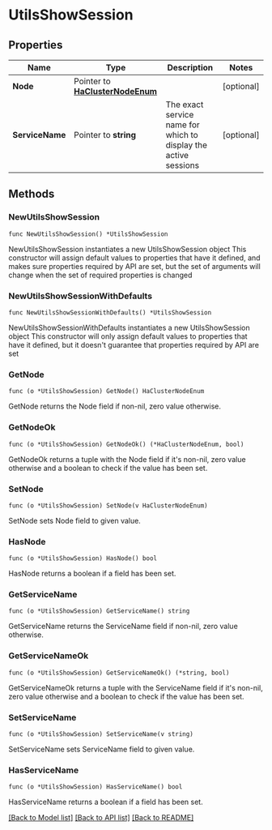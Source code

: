 # UtilsShowSession

## Properties

Name | Type | Description | Notes
------------ | ------------- | ------------- | -------------
**Node** | Pointer to [**HaClusterNodeEnum**](HaClusterNodeEnum.md) |  | [optional] 
**ServiceName** | Pointer to **string** | The exact service name for which to display the active sessions | [optional] 

## Methods

### NewUtilsShowSession

`func NewUtilsShowSession() *UtilsShowSession`

NewUtilsShowSession instantiates a new UtilsShowSession object
This constructor will assign default values to properties that have it defined,
and makes sure properties required by API are set, but the set of arguments
will change when the set of required properties is changed

### NewUtilsShowSessionWithDefaults

`func NewUtilsShowSessionWithDefaults() *UtilsShowSession`

NewUtilsShowSessionWithDefaults instantiates a new UtilsShowSession object
This constructor will only assign default values to properties that have it defined,
but it doesn't guarantee that properties required by API are set

### GetNode

`func (o *UtilsShowSession) GetNode() HaClusterNodeEnum`

GetNode returns the Node field if non-nil, zero value otherwise.

### GetNodeOk

`func (o *UtilsShowSession) GetNodeOk() (*HaClusterNodeEnum, bool)`

GetNodeOk returns a tuple with the Node field if it's non-nil, zero value otherwise
and a boolean to check if the value has been set.

### SetNode

`func (o *UtilsShowSession) SetNode(v HaClusterNodeEnum)`

SetNode sets Node field to given value.

### HasNode

`func (o *UtilsShowSession) HasNode() bool`

HasNode returns a boolean if a field has been set.

### GetServiceName

`func (o *UtilsShowSession) GetServiceName() string`

GetServiceName returns the ServiceName field if non-nil, zero value otherwise.

### GetServiceNameOk

`func (o *UtilsShowSession) GetServiceNameOk() (*string, bool)`

GetServiceNameOk returns a tuple with the ServiceName field if it's non-nil, zero value otherwise
and a boolean to check if the value has been set.

### SetServiceName

`func (o *UtilsShowSession) SetServiceName(v string)`

SetServiceName sets ServiceName field to given value.

### HasServiceName

`func (o *UtilsShowSession) HasServiceName() bool`

HasServiceName returns a boolean if a field has been set.


[[Back to Model list]](../README.md#documentation-for-models) [[Back to API list]](../README.md#documentation-for-api-endpoints) [[Back to README]](../README.md)


